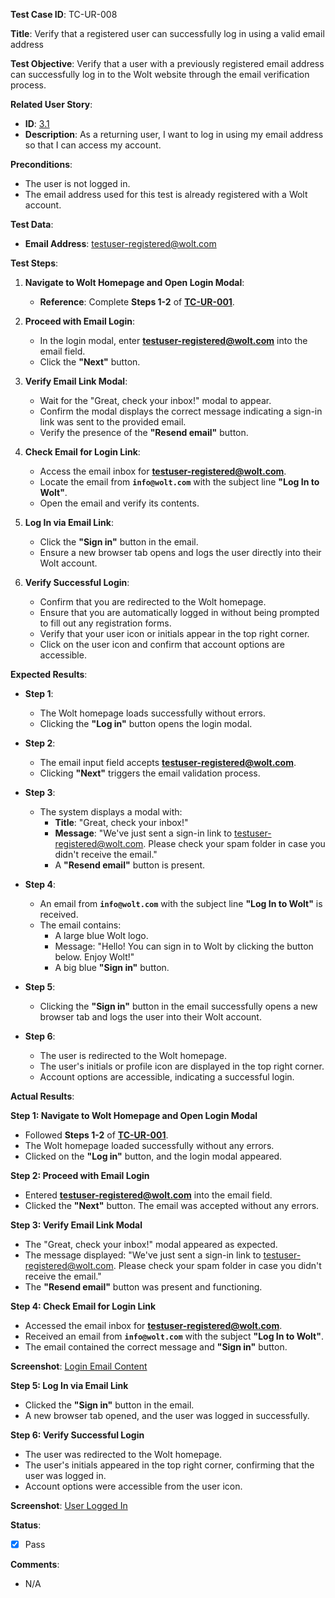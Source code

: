 **Test Case ID**: TC-UR-008

**Title**: Verify that a registered user can successfully log in using a valid email address

**Test Objective**: Verify that a user with a previously registered email address can successfully log in to the Wolt website through the email verification process.

**Related User Story**:

- **ID**: [3.1](../../../requirements/3_User_Stories.md#31-user-registration-and-login)
- **Description**: As a returning user, I want to log in using my email address so that I can access my account.

**Preconditions**:

- The user is not logged in.
- The email address used for this test is already registered with a Wolt account.

**Test Data**:

- **Email Address**: testuser-registered@wolt.com

**Test Steps**:

1. **Navigate to Wolt Homepage and Open Login Modal**:
   - **Reference**: Complete **Steps 1-2** of **[TC-UR-001](TC-UR-001_Successful_Email_Registration.md)**.

2. **Proceed with Email Login**:
   - In the login modal, enter **testuser-registered@wolt.com** into the email field.
   - Click the **"Next"** button.

3. **Verify Email Link Modal**:
   - Wait for the "Great, check your inbox!" modal to appear.
   - Confirm the modal displays the correct message indicating a sign-in link was sent to the provided email.
   - Verify the presence of the **"Resend email"** button.

4. **Check Email for Login Link**:
   - Access the email inbox for **testuser-registered@wolt.com**.
   - Locate the email from **`info@wolt.com`** with the subject line **"Log In to Wolt"**.
   - Open the email and verify its contents.

5. **Log In via Email Link**:
   - Click the **"Sign in"** button in the email.
   - Ensure a new browser tab opens and logs the user directly into their Wolt account.

6. **Verify Successful Login**:
   - Confirm that you are redirected to the Wolt homepage.
   - Ensure that you are automatically logged in without being prompted to fill out any registration forms.
   - Verify that your user icon or initials appear in the top right corner.
   - Click on the user icon and confirm that account options are accessible.

**Expected Results**:

- **Step 1**:
  - The Wolt homepage loads successfully without errors.
  - Clicking the **"Log in"** button opens the login modal.

- **Step 2**:
  - The email input field accepts **testuser-registered@wolt.com**.
  - Clicking **"Next"** triggers the email validation process.

- **Step 3**:
  - The system displays a modal with:
    - **Title**: "Great, check your inbox!"
    - **Message**: "We've just sent a sign-in link to testuser-registered@wolt.com. Please check your spam folder in case you didn't receive the email."
    - A **"Resend email"** button is present.

- **Step 4**:
  - An email from **`info@wolt.com`** with the subject line **"Log In to Wolt"** is received.
  - The email contains:
    - A large blue Wolt logo.
    - Message: "Hello! You can sign in to Wolt by clicking the button below. Enjoy Wolt!"
    - A big blue **"Sign in"** button.

- **Step 5**:
  - Clicking the **"Sign in"** button in the email successfully opens a new browser tab and logs the user into their Wolt account.

- **Step 6**:
  - The user is redirected to the Wolt homepage.
  - The user's initials or profile icon are displayed in the top right corner.
  - Account options are accessible, indicating a successful login.

**Actual Results**:

**Step 1: Navigate to Wolt Homepage and Open Login Modal**

- Followed **Steps 1-2** of **[TC-UR-001](TC-UR-001_Successful_Email_Registration.md)**.
- The Wolt homepage loaded successfully without any errors.
- Clicked on the **"Log in"** button, and the login modal appeared.

**Step 2: Proceed with Email Login**

- Entered **testuser-registered@wolt.com** into the email field.
- Clicked the **"Next"** button. The email was accepted without any errors.

**Step 3: Verify Email Link Modal**

- The "Great, check your inbox!" modal appeared as expected.
- The message displayed: "We've just sent a sign-in link to testuser-registered@wolt.com. Please check your spam folder in case you didn't receive the email."
- The **"Resend email"** button was present and functioning.

**Step 4: Check Email for Login Link**

- Accessed the email inbox for **testuser-registered@wolt.com**.
- Received an email from **`info@wolt.com`** with the subject **"Log In to Wolt"**.
- The email contained the correct message and **"Sign in"** button.

**Screenshot**: [Login Email Content](../../images/TC-UR-008/TC-UR-008_Email_Content.png)

**Step 5: Log In via Email Link**

- Clicked the **"Sign in"** button in the email.
- A new browser tab opened, and the user was logged in successfully.

**Step 6: Verify Successful Login**

- The user was redirected to the Wolt homepage.
- The user's initials appeared in the top right corner, confirming that the user was logged in.
- Account options were accessible from the user icon.

**Screenshot**: [User Logged In](../../images/TC-UR-008/TC-UR-008_Logged_In.png)

**Status**:

- [X] Pass

**Comments**:

- N/A